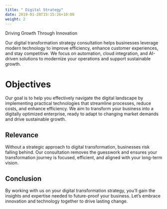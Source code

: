 ```yaml
---
title: " Digital Strategy"
date: 2019-01-28T15:15:26+10:00
weight: 2
---
```


Driving Growth Through Innovation
<!--more-->

Our digital transformation strategy consultation helps businesses leverage modern technology to improve efficiency, enhance customer experiences, and stay competitive. We focus on automation, cloud integration, and AI-driven solutions to modernize your operations and support sustainable growth.



# Objectives

Our goal is to help you effectively navigate the digital landscape by implementing practical technologies that streamline processes, reduce costs, and enhance efficiency. We aim to transform your business into a digitally optimized enterprise, ready to adapt to changing market demands and drive sustainable growth.

## Relevance

Without a strategic approach to digital transformation, businesses risk falling behind. Our consultation removes the guesswork and ensures your transformation journey is focused, efficient, and aligned with your long-term vision.

## Conclusion

By working with us on your digital transformation strategy, you’ll gain the insights and expertise needed to future-proof your business. Let’s embrace innovation and technology together to drive lasting change.
